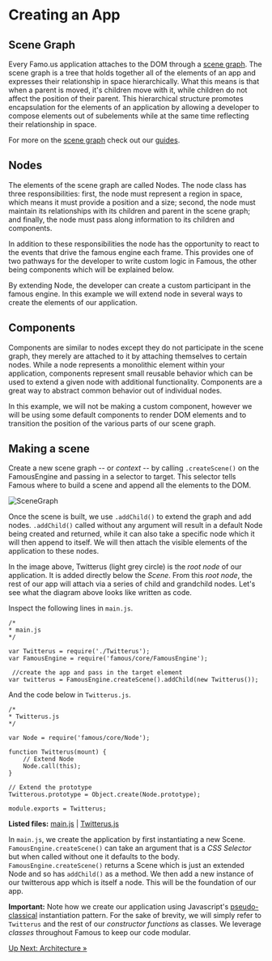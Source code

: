 # Creating an App

## Scene Graph

Every Famo.us application attaches to the DOM through a [scene graph](#). The scene graph is a tree that holds together all of the elements of an app and expresses their relationship in space hierarchically. What this means is that when a parent is moved, it's children move with it, while children do not affect the position of their parent. This hierarchical structure promotes encapsulation for the elements of an application by allowing a developer to compose elements
out of subelements while at the same time reflecting their relationship in space.



<div class='sidenote'><p>For more on the <a href="">scene graph</a> check out our <a href="">guides</a>.</p></div>

## Nodes

The elements of the scene graph are called Nodes. The node class has three responsibilities: first, the node must represent a region in space, which means it must provide a position and a size; second, the node must maintain its relationships with its children and parent in the scene graph; and finally, the node must pass along information to its children and components.

In addition to these responsibilities the node has the opportunity to react to the events that drive the famous engine each frame. This provides one of two pathways for the developer to write custom logic in Famous, the other being components which will be explained below.

By extending Node, the developer can create a custom participant in the famous engine. In this example we will extend node in several ways to create the elements of our application.

## Components

Components are similar to nodes except they do not participate in the scene graph, they merely are attached to it by attaching themselves to certain nodes. While a node represents a monolithic element within your application, components represent small reusable behavior which can be used to extend a given node with additional functionality. Components are a great way to abstract common behavior out of individual nodes.

In this example, we will not be making a custom component, however we will be using some default components to render DOM elements and to transition the position of the various parts of our scene graph.

## Making a scene

Create a new scene graph -- or _context_ -- by calling `.createScene()` on the FamousEngine and passing in a selector to target. This selector tells Famous where to build a scene and append all the elements to the DOM. 


![SceneGraph](./assets/images/SG.png)

Once the scene is built, we use `.addChild()` to extend the graph and add nodes. `.addChild()` called without any argument will result in a default Node being created and returned, while it can also take a specific node which it will then append to itself. We will then attach the visible elements of the application to these nodes. 

In the image above, Twitterus (light grey circle) is the _root node_ of our application. It is added directly below the _Scene_. From this _root node_, the rest of our app will attach via a series of child and grandchild nodes. Let's see what the diagram above looks like written as code. 

Inspect the following lines in `main.js`.
    
    /*
    * main.js
    */

    var Twitterus = require('./Twitterus');
    var FamousEngine = require('famous/core/FamousEngine');
     
     //create the app and pass in the target element
    var twitterus = FamousEngine.createScene().addChild(new Twitterus());

And the code below in `Twitterus.js`.

    /*
    * Twitterus.js
    */

    var Node = require('famous/core/Node');

    function Twitterus(mount) {
        // Extend Node
        Node.call(this);
    }

    // Extend the prototype
    Twitterous.prototype = Object.create(Node.prototype);

    module.exports = Twitterus;

<div class="sidenote--other"><p><strong>Listed files:</strong> <a href="https://github.famo.us/learn/lesson-twitterus-starter-kit/blob/master/src/twitterus/main.js">main.js</a> | <a href="https://github.famo.us/learn/lesson-twitterus-starter-kit/blob/master/src/twitterus/Twitterus.js">Twitterus.js</a> </p></div>


In `main.js`, we create the application by first instantiating a new Scene. `FamousEngine.createScene()` can take an argument that is a _CSS Selector_ but when called without one it defaults to the body. `FamousEngine.createScene()` returns a Scene which is just an extended Node and so has `addChild()` as a method. We then add a new instance of our twitterous app which is itself a node. This will be the foundation of our app. 

<div class="sidenote"><p><b>Important:</b> Note how we create our application using Javascript's <a href="https://developer.mozilla.org/en-US/docs/Web/JavaScript/Introduction_to_Object-Oriented_JavaScript#Custom_Objects">pseudo-classical</a> instantiation pattern. For the sake of brevity, we will simply refer to <code>Twitterus</code> and the rest of our <i>constructor functions</i> as classes. We leverage <i>classes</i> throughout Famous to keep our code modular.</p></div>     



<span class="cta">[Up Next: Architecture &raquo;](./Architecture.html)</span>
